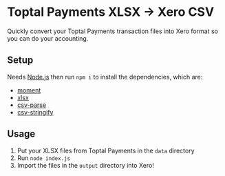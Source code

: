 # Toptal Payments XLSX -> Xero CSV
Quickly convert your Toptal Payments transaction files into Xero format so you can do your accounting.

## Setup
Needs [Node.js](https://nodejs.org/) then run `npm i` to install the dependencies, which are:
  - [moment](https://momentjs.com/)
  - [xlsx](https://github.com/SheetJS/sheetjs)
  - [csv-parse](https://csv.js.org/parse/)
  - [csv-stringify](https://csv.js.org/stringify/)

## Usage
  1. Put your XLSX files from Toptal Payments in the `data` directory
  2. Run `node index.js`
  3. Import the files in the `output` directory into Xero!
